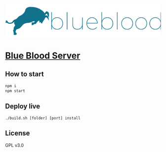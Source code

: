 <p align="center">
  <a href="https://blueblood.ltd/">
    <img alt="Bkue Blood" src="https://github.com/BlueBloodLtd/blueblood.ltd/blob/master/media/logo.png" width="685">
  </a>
</p>

# [Blue Blood Server](https://blueblood.ltd/)

## How to start

```
npm i
npm start
```

## Deploy live

```
./build.sh [folder] [port] install
```

## License

GPL v3.0